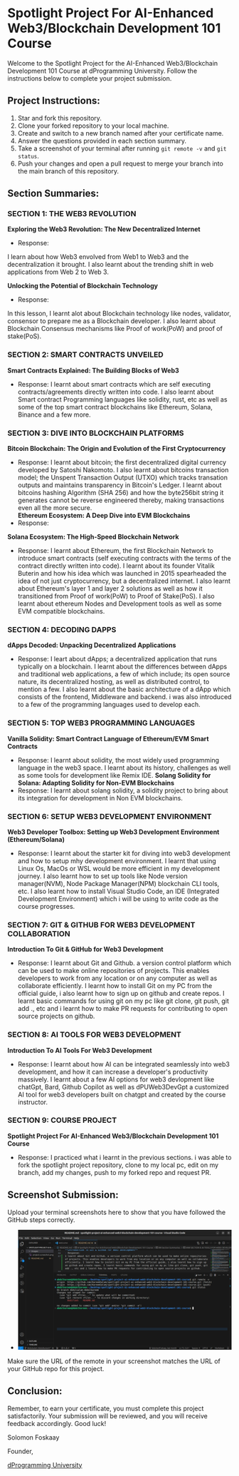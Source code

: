 # Spotlight Project For AI-Enhanced Web3/Blockchain Development 101 Course

Welcome to the Spotlight Project for the AI-Enhanced Web3/Blockchain Development 101 Course at dProgramming University. Follow the instructions below to complete your project submission.

## Project Instructions:

1. Star and fork this repository.
2. Clone your forked repository to your local machine.
3. Create and switch to a new branch named after your certificate name.
4. Answer the questions provided in each section summary.
5. Take a screenshot of your terminal after running `git remote -v` and `git status`.
6. Push your changes and open a pull request to merge your branch into the main branch of this repository.

## Section Summaries:

### SECTION 1: THE WEB3 REVOLUTION
**Exploring the Web3 Revolution: The New Decentralized Internet**
- Response: 

I learn about how Web3 envolved from Web1 to Web3 and the decentralization it brought. I also learnt about the trending shift in web applications from Web 2 to Web 3. 

**Unlocking the Potential of Blockchain Technology**
- Response: 

In this lesson, I learnt alot about Blockchain technology like nodes, validator, consensor to prepare me as a Blockchain developer. I also learnt about Blockchain Consensus mechanisms like Proof of work(PoW) and proof of stake(PoS).

### SECTION 2: SMART CONTRACTS UNVEILED
**Smart Contracts Explained: The Building Blocks of Web3**
- Response: 
I learnt about smart contracts which are self executing contracts/agreements directly written into code. I also learnt about  Smart contract Programming languages like solidity, rust, etc as well as some of the top smart contract blockchains like Ethereum, Solana, Binance and a few more.

### SECTION 3: DIVE INTO BLOCKCHAIN PLATFORMS
**Bitcoin Blockchain: The Origin and Evolution of the First Cryptocurrency**
- Response: 
I learnt about bitcoin; the first decentralized digital currency developed by Satoshi Nakomoto. I also learnt about bitcoins transaction model; the Unspent Transaction Output (UTXO) which tracks transation outputs and maintains transparency in Bitcoin's Ledger. 
I learnt about bitcoins hashing Algorithm (SHA 256) and how the byte256bit string it generates cannot be reverse engineered thereby, making transactions even all the more secure.  
**Ethereum Ecosystem: A Deep Dive into EVM Blockchains**
- Response: 

**Solana Ecosystem: The High-Speed Blockchain Network**
- Response: 
I learnt about Ethereum, the first Blockchain Network to introduce smart contracts (self executing contracts with the terms of the contract directly written into code). I learnt about its founder Vitalik Buterin and how his idea which was launched in 2015 spearheaded the idea of not just cryptocurrency, but a decentralized internet.
I also learnt about Ethereum's layer 1 and layer 2 solutions as well as how it transitioned from Proof of work(PoW) to Proof of Stake(PoS). I also learnt about ethereum Nodes and Development tools as well as some EVM compatible blockchains.

### SECTION 4: DECODING DAPPS
**dApps Decoded: Unpacking Decentralized Applications**
- Response: 
I leart about dApps; a decentralized application that runs typically on a blockchain. I learnt about the differences between dApps and traditional web applications, a few of which include; its open source nature, its decentralized hosting, as well as distributed control, to mention a few.
I also learnt about the basic architecture of a dApp which consists of the frontend, Middleware and backend. i was also introduced to a few of the programming languages used to develop each. 

### SECTION 5: TOP WEB3 PROGRAMMING LANGUAGES
**Vanilla Solidity: Smart Contract Language of Ethereum/EVM Smart Contracts**
- Response: 
I learnt about solidity, the most widely used programming language in the web3 space. I learnt about its history, challenges as well as some tools for development like Remix IDE. 
**Solang Solidity for Solana: Adapting Solidity for Non-EVM Blockchains**
- Response: 
I learnt about solang solidity, a solidity project to bring about its integration for development in Non EVM blockchains.

### SECTION 6: SETUP WEB3 DEVELOPMENT ENVIRONMENT
**Web3 Developer Toolbox: Setting up Web3 Development Environment (Ethereum/Solana)**
- Response: 
I learnt about the starter kit for diving into web3 development and how to setup mhy development environment. I learnt that using Linux Os, MacOs or WSL would be more efficient in my development journey. I also learnt how to set up tools like Node version manager(NVM), Node Package Manager(NPM) blockchain CLI tools, etc. I also learnt how to install Visual Studio Code, an IDE (Integrated Development Environment) which i will be using to write code as the course progresses.

### SECTION 7: GIT & GITHUB FOR WEB3 DEVELOPMENT COLLABORATION
**Introduction To Git & GitHub for Web3 Development**
- Response: 
I learnt about Git and Github. a version control platform which can be used to make online repositories of projects. This enables developers to work from any location or on any computer as well as collaborate efficiently. I learnt how to install Git on my PC from the official guide, i also learnt how to sign up on github and create repos. I learnt basic commands for using git on my pc like git clone, git push, git add ., etc and i learnt how to make PR requests for contributing to open source projects on github. 

### SECTION 8: AI TOOLS FOR WEB3 DEVELOPMENT
**Introduction To AI Tools For Web3 Development**
- Response: 
I learnt about how AI can be integrated seamlessly into web3 development, and how it can increase a developer's productivity massively. I learnt about a few AI options for web3 devlopment like chatGpt, Bard, Github Copilot as well as dPUWeb3DevGpt a customized AI tool for web3 developers built on chatgpt and created by the course instructor.

### SECTION 9: COURSE PROJECT
**Spotlight Project For AI-Enhanced Web3/Blockchain Development 101 Course**
- Response: 
I practiced what i learnt in the previous sections. i was able to fork the spotlight project repository, clone to my local pc, edit on my branch, add my changes, push to my forked repo and request PR.
## Screenshot Submission:

Upload your terminal screenshots here to show that you have followed the GitHub steps correctly.

- ![GitHub Remote URL](images/my-screenshot.png)

Make sure the URL of the remote in your screenshot matches the URL of your GitHub repo for this project.

## Conclusion:

Remember, to earn your certificate, you must complete this project satisfactorily. Your submission will be reviewed, and you will receive feedback accordingly. Good luck!

Solomon Foskaay

Founder,

[dProgramming University](https://dProgrammingUniversity.com)

